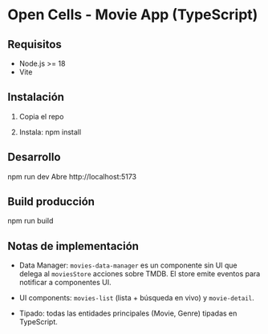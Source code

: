 # Open Cells - Movie App (TypeScript)

## Requisitos
- Node.js >= 18
- Vite

## Instalación
1. Copia el repo

2. Instala:
   npm install

## Desarrollo
npm run dev
Abre http://localhost:5173

## Build producción
npm run build

## Notas de implementación
- Data Manager: `movies-data-manager` es un componente sin UI que delega al `moviesStore` acciones sobre TMDB. El store emite eventos para notificar a componentes UI.
- UI components: `movies-list` (lista + búsqueda en vivo) y `movie-detail`.

- Tipado: todas las entidades principales (Movie, Genre) tipadas en TypeScript.
